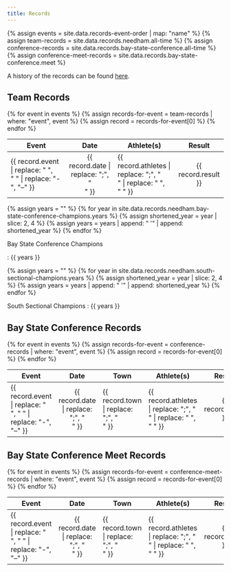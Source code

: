 ```yaml
---
title: Records
---
```


{% assign events = site.data.records-event-order | map: "name" %}
{% assign team-records = site.data.records.needham.all-time %}
{% assign conference-records = site.data.records.bay-state-conference.all-time %}
{% assign conference-meet-records = site.data.records.bay-state-conference.meet %}

A history of the records can be found [here](/general-information/team-records-history/).

## Team Records

<table>
  <thead>
    <tr>
      <th>Event</th>
      <th style="text-align: center;">Date</th>
      <th>Athlete(s)</th>
      <th style="text-align: center;">Result</th>
    </tr>
  </thead>
  <tbody>
    {% for event in events %}
      {% assign records-for-event = team-records | where: "event", event %}
      {% assign record = records-for-event[0] %}
      <tr>
        <td>{{ record.event | replace: " ", "&nbsp;" | replace: "-", "–" }}</td>
        <td style="text-align: center;">{{ record.date | replace: ";", "<br>" }}</td>
        <td>{{ record.athletes | replace: ";", "<br>" | replace: " ", "&nbsp;" }}</td>
        <td style="text-align: center;">{{ record.result }}</td>
      </tr>
    {% endfor %}
  </tbody>
</table>

{% assign years = "" %}
{% for year in site.data.records.needham.bay-state-conference-champions.years %}
  {% assign shortened_year = year | slice: 2, 4 %}
  {% assign years = years | append: " '" | append: shortened_year %}
{% endfor %}

Bay State Conference Champions

: {{ years }}

{% assign years = "" %}
{% for year in site.data.records.needham.south-sectional-champions.years %}
  {% assign shortened_year = year | slice: 2, 4 %}
  {% assign years = years | append: " '" | append: shortened_year %}
{% endfor %}

South Sectional Champions
: {{ years }}

## Bay State Conference Records

<table>
  <thead>
    <tr>
      <th>Event</th>
      <th style="text-align: center;">Date</th>
      <th>Town</th>
      <th>Athlete(s)</th>
      <th style="text-align: center;">Result</th>
    </tr>
  </thead>
  <tbody>
    {% for event in events %}
      {% assign records-for-event = conference-records | where: "event", event %}
      {% assign record = records-for-event[0] %}
      <tr>
        <td>{{ record.event | replace: " ", "&nbsp;" | replace: "-", "–" }}</td>
        <td style="text-align: center;">{{ record.date | replace: ";", "<br>" }}</td>
        <td>{{ record.town | replace: ";", "<br>" }}</td>
        <td>{{ record.athletes | replace: ";", "<br>" | replace: " ", "&nbsp;" }}</td>
        <td style="text-align: center;">{{ record.result }}</td>
      </tr>
    {% endfor %}
  </tbody>
</table>

## Bay State Conference Meet Records

<table>
  <thead>
    <tr>
      <th>Event</th>
      <th style="text-align: center;">Date</th>
      <th>Town</th>
      <th>Athlete(s)</th>
      <th style="text-align: center;">Result</th>
    </tr>
  </thead>
  <tbody>
    {% for event in events %}
      {% assign records-for-event = conference-meet-records | where: "event", event %}
      {% assign record = records-for-event[0] %}
      <tr>
        <td>{{ record.event | replace: " ", "&nbsp;" | replace: "-", "–" }}</td>
        <td style="text-align: center;">{{ record.date | replace: ";", "<br>" }}</td>
        <td>{{ record.town | replace: ";", "<br>" }}</td>
        <td>{{ record.athletes | replace: ";", "<br>" | replace: " ", "&nbsp;" }}</td>
        <td style="text-align: center;">{{ record.result }}</td>
      </tr>
    {% endfor %}
  </tbody>
</table>
